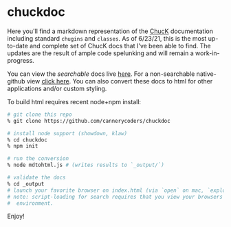 # chuckdoc

Here you'll find a markdown representation of the [ChucK](https://chuck.cs.princeton.edu)
documentation including standard `chugins` and `classes`.  As of 6/23/21, this is the most up-to-date 
and complete set of ChucK docs that I've been able to find. The updates are the result of ample code spelunking
and will remain a work-in-progress.

You can view the <i>searchable</i> docs live [here](https://cannerycoders.com/docs/chuck/).
For a non-searchable native-github view [click here](src/index.md). You can also convert these
docs to html for other applications and/or custom styling.

To build html requires recent node+npm install:

```sh
# git clone this repo
% git clone https://github.com/cannerycoders/chuckdoc

# install node support (showdown, klaw)
% cd chuckdoc 
% npm init

# run the conversion
% node mdtohtml.js # (writes results to `_output/`)

# validate the docs
% cd _output
# launch your favorite browser on index.html (via `open` on mac, `explorer on windows`)
# note: script-loading for search requires that you view your browsers in a server-like
#  environment.
```

Enjoy!
